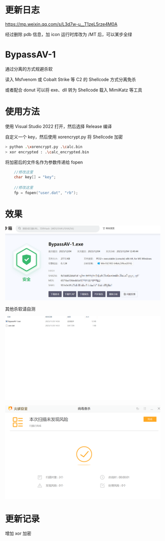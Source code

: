 # 更新日志

https://mp.weixin.qq.com/s/L3d7w-u__T1zeL5rze4M0A

经过删除 pdb 信息，加 icon 运行时库改为 /MT 后，可以某步全绿

# BypassAV-1
通过分离的方式规避杀软

读入 Msfvenom 或 Cobalt Strike 等 C2 的 Shellcode 方式分离免杀

或者配合 donut 可以将 exe、dll 转为 Shellcode 载入 MimiKatz 等工具

# 使用方法
使用 Visual Studio 2022 打开，然后选择 Release 编译

自定义一个 key，然后使用 xorencrypt.py 将 Shellcode 加密

```sh
> python .\xorencrypt.py .\calc.bin
> xor encrypted : .\calc_encrypted.bin
```

将加密后的文件名作为参数传递给 fopen

```cpp
	//修改这里
	char key[] = "key";

	//修改这里
	fp = fopen("user.dat", "rb");
```



# 效果
![img2](README.assets/img2.png)

其他杀软请自测

![demo](README.assets/demo.gif)



![image-20231130151411386](README.assets/img1.png)

# 更新记录

增加 xor 加密
